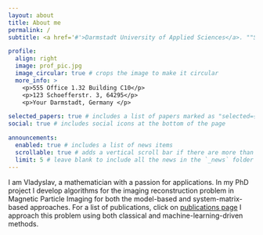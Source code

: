 ```yaml
---
layout: about
title: About me
permalink: /
subtitle: <a href='#'>Darmstadt University of Applied Sciences</a>. ""Se segui tua stella non puoi fallire a glorioso porto.""

profile:
  align: right
  image: prof_pic.jpg
  image_circular: true # crops the image to make it circular
  more_info: >
    <p>555 Office 1.32 Building C10</p>
    <p>123 Schoefferstr. 3, 64295</p>
    <p>Your Darmstadt, Germany </p>

selected_papers: true # includes a list of papers marked as "selected={true}"
social: true # includes social icons at the bottom of the page

announcements:
  enabled: true # includes a list of news items
  scrollable: true # adds a vertical scroll bar if there are more than 3 news items
  limit: 5 # leave blank to include all the news in the `_news` folder
---
```


I am Vladyslav, a mathematician with a passion for applications. In my PhD project I develop algorithms for the imaging reconstruction problem in Magnetic Particle Imaging for both the model-based and system-matrix-based approaches. For a list of publications, click on [publications page](/vladyslavgapyak/publications/)
I approach this problem using both classical and machine-learning-driven methods.
